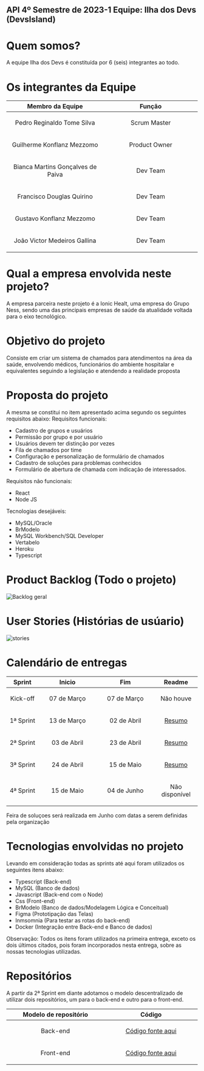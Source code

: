 ## API 4º Semestre de 2023-1 Equipe: Ilha dos Devs (DevsIsland)

# Quem somos?
A equipe Ilha dos Devs é constituída por 6 (seis) integrantes ao todo.

# Os integrantes da Equipe
<table>
    <thead>
        <th width=365px>Membro da Equipe</th>
        <th width=365px>Função</th>
    </thead>
    <tr>
        <td><p align="center"> Pedro Reginaldo Tome Silva </p></td>
        <td><p align="center"> Scrum Master </p></td>
    </tr>
    <tr>
        <td><p align="center"> Guilherme Konflanz Mezzomo </p></td>
        <td><p align="center"> Product Owner </p></td>
    </tr>
        <tr>
        <td><p align="center"> Bianca Martins Gonçalves de Paiva </p></td>
        <td><p align="center"> Dev Team </p></td>
    </tr>
    <tr>
        <td><p align="center"> Francisco Douglas Quirino </p></td>
        <td><p align="center"> Dev Team </p></td>
    </tr>
    <tr>
        <td><p align="center"> Gustavo Konflanz Mezzomo </p></td>
        <td><p align="center"> Dev Team </p></td>
    </tr>
        <tr>
        <td><p align="center"> João Victor Medeiros Gallina</p></td>
        <td><p align="center"> Dev Team </p></td>
    </tr>
</table>

# Qual a empresa envolvida neste projeto?
A empresa parceira neste projeto é a Ionic Healt, uma empresa do Grupo Ness, sendo uma das principais empresas de saúde da atualidade voltada para o eixo tecnológico.

# Objetivo do projeto
Consiste em criar um sistema de chamados para atendimentos na área da saúde, envolvendo médicos, funcionários do ambiente hospitalar e equivalentes seguindo a legislação e atendendo a realidade proposta

# Proposta do projeto
A mesma se constitui no item apresentado acima segundo os seguintes requisitos abaixo:
Requisitos funcionais:
* Cadastro de grupos e usuários
* Permissão por grupo e por usuário
* Usuários devem ter distinção por vezes
* Fila de chamados por time
* Configuração e personalização de formulário de chamados
* Cadastro de soluções para problemas conhecidos
* Formulário de abertura de chamada com indicação de interessados.

Requisitos não funcionais:
* React
* Node JS

Tecnologias desejáveis:
* MySQL/Oracle
* BrModelo
* MySQL Workbench/SQL Developer
* Vertabelo
* Heroku
* Typescript

# Product Backlog (Todo o projeto)

![Backlog geral](https://user-images.githubusercontent.com/67759198/234394970-30e4f87d-5e90-4939-8348-bd6a72bf2c08.PNG)

# User Stories (Histórias de usúario)

![stories](https://user-images.githubusercontent.com/67759198/234394642-8d665553-e5a2-4986-9bf5-a4333bd8d526.png)

# Calendário de entregas

<table>
    <thead>
        <th width=110px>Sprint</th>
        <th width=310px>Inicio</th>
        <th width=310px>Fim</th>
        <th width=140px>Readme</th>
    </thead>
        <tr>
        <td><p align="center"> Kick-off </p></td>
        <td><p align="center"> 07 de Março </p></td>
        <td><p align="center"> 07 de Março </p></td>
        <td><p align="center"> Não houve </p></td>
    </tr>
    <tr>
        <td><p align="center"> 1ª Sprint </p></td>
        <td><p align="center"> 13 de Março </p></td>
        <td><p align="center"> 02 de Abril</p></td>
        <td><p align="center"><a href="https://github.com/DevIsland-API/Readme/blob/main/Entregas/1%C2%AASprint.md">Resumo</a></p></td>
    </tr>
    <tr>
        <td><p align="center"> 2ª Sprint </p></td>
        <td><p align="center"> 03 de Abril </p></td>
        <td><p align="center"> 23 de Abril </p></td>
        <td><p align="center"><a href="https://github.com/DevIsland-API/Readme/blob/main/Entregas/2%C2%AASprint.md">Resumo</a></p></td>
    </tr>
    <tr>
        <td><p align="center"> 3ª Sprint </p></td>
        <td><p align="center"> 24 de Abril </p></td>
        <td><p align="center"> 15 de Maio </p></td>
        <td><p align="center"><a href="https://github.com/DevIsland-API/Readme/blob/main/Entregas/3%C2%AASprint.md">Resumo</a></p></td>
    </tr>
    <tr>
        <td><p align="center"> 4ª Sprint </p></td>
        <td><p align="center"> 15 de Maio </p></td>
        <td><p align="center"> 04 de Junho </p></td>
        <td><p align="center">Não disponível</p></td>
    </tr>
</table>
<p>Feira de soluçoes será realizada em Junho com datas a serem definidas pela organização</p>

# Tecnologias envolvidas no projeto
Levando em consideração todas as sprints até aqui foram utilizados os seguintes itens abaixo:
* Typescript (Back-end)
* MySQL (Banco de dados)
* Javascript (Back-end com o Node)
* Css (Front-end)
* BrModelo (Banco de dados/Modelagem Lógica e Conceitual)
* Figma (Prototipação das Telas)
* Inmsomnia (Para testar as rotas do back-end)
* Docker (Integração entre Back-end e Banco de dados)

Observação: Todos os itens foram utilizados na primeira entrega, exceto os dois últimos citados, pois foram incorporados nesta entrega, sobre as nossas tecnologias utilizadas.

# Repositórios
A partir da 2ª Sprint em diante adotamos o modelo descentralizado de utilizar dois repositórios, um para o back-end e outro para o front-end.



<table>
    <thead>
        <th width=365px>Modelo de repositório</th>
        <th width=365px>Código</th>
    </thead>
    <tr>
        <td><p align="center"> Back-end </p></td>
        <td><p align="center"><a href="https://github.com/DevIsland-API/API">Código fonte aqui</a></p></td>
    </tr>
    <tr>
        <td><p align="center"> Front-end </p></td>
        <td><p align="center"><a href="https://github.com/DevIsland-API/APIfront">Código fonte aqui</a></p></td>
    </tr>
</table>

